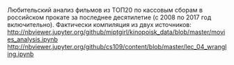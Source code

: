 Любительский анализ фильмов из ТОП20 по кассовым сборам в российском прокате за последнее десятилетие (с 2008 по 2017 год включительно).
Фактически компиляция из двух источников: 
http://nbviewer.jupyter.org/github/miptgirl/kinopoisk_data/blob/master/movies_analysis.ipynb
http://nbviewer.jupyter.org/github/cs109/content/blob/master/lec_04_wrangling.ipynb
